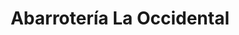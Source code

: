 ---
title: "Abarrotería La Occidental"
url: /zona-19-ciudad-de-guatemala/abarroteria-la-occidental/
shop: Lebensmittel
---